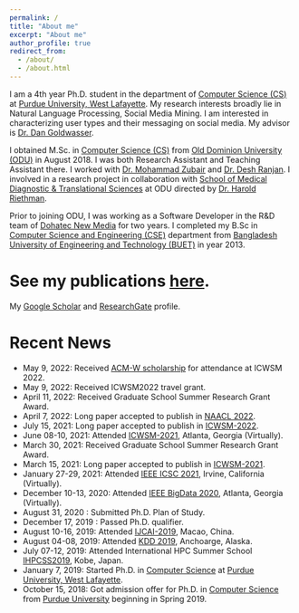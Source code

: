 ```yaml
---
permalink: /
title: "About me"
excerpt: "About me"
author_profile: true
redirect_from: 
  - /about/
  - /about.html
---
```

I am a 4th year Ph.D. student in the department of [Computer Science (CS)](https://www.cs.purdue.edu/) at [Purdue University, West Lafayette](https://www.purdue.edu/). My research interests broadly lie in Natural Language Processing, Social Media Mining. I am interested in characterizing user types and their messaging on social media. My advisor is [Dr. Dan Goldwasser](https://www.cs.purdue.edu/homes/dgoldwas/).

[comment]: <> ( I am interested in understanding people's life-style choices using social media data. )

I obtained M.Sc. in [Computer Science (CS)](https://odu.edu/compsci) from [Old Dominion University (ODU)](https://www.odu.edu/#prospective) in August 2018. I was both Research Assistant and Teaching Assistant there. I worked with [Dr. Mohammad Zubair](https://www.cs.odu.edu/~zubair/) and [Dr. Desh Ranjan](https://www.odu.edu/directory/people/d/dranjan#profiletab=0). I involved in a research project in collaboration with [School of Medical Diagnostic & Translational Sciences](https://www.odu.edu/mdts) at ODU directed by [Dr. Harold Riethman](https://scholar.google.com/citations?hl=en&user=kjV7IbsAAAAJ&view_op=list_works&sortby=pubdate).

Prior to joining ODU, I was working as a Software Developer in the R&D team of [Dohatec New Media](http://www.dohatec.com/) for two years. I completed my B.Sc in [Computer Science and Engineering (CSE)](https://cse.buet.ac.bd/) department from [Bangladesh University of Engineering and Technology (BUET)](http://www.buet.ac.bd/) in year 2013.

See my publications [here](https://tunazislam.github.io/publications/). 
======
My [Google Scholar](https://scholar.google.com/citations?user=YNChCGMAAAAJ&hl=en) and [ResearchGate](https://www.researchgate.net/profile/Tunazzina_Islam) profile.

Recent News
======
* May 9, 2022: Received [ACM-W scholarship](https://women.acm.org/scholarships/) for attendance at ICWSM 2022.
* May 9, 2022: Received ICWSM2022 travel grant.
* April 11, 2022: Received Graduate School Summer Research Grant Award.
* April 7, 2022: Long paper accepted to publish in [NAACL 2022](https://2022.naacl.org/).
* July 15, 2021: Long paper accepted to publish in [ICWSM-2022](https://www.icwsm.org/2022/index.html/).
* June 08-10, 2021: Attended [ICWSM-2021](https://www.icwsm.org/2021/index.html), Atlanta, Georgia (Virtually).
* March 30, 2021: Received Graduate School Summer Research Grant Award.
* March 15, 2021: Long paper accepted to publish in [ICWSM-2021](https://www.icwsm.org/2021/index.html).
* January 27-29, 2021: Attended [IEEE ICSC 2021](https://semanticcomputing.wixsite.com/icsc2021), Irvine, California (Virtually).
* December 10-13, 2020: Attended [IEEE BigData 2020](https://bigdataieee.org/BigData2020/), Atlanta, Georgia (Virtually).
* August 31, 2020 : Submitted Ph.D. Plan of Study.
* December 17, 2019 : Passed Ph.D. qualifier.
* August 10-16, 2019: Attended [IJCAI-2019](https://ijcai19.org/), Macao, China.
* August 04-08, 2019: Attended [KDD 2019](https://www.kdd.org/kdd2019/), Anchoarge, Alaska.
* July 07-12, 2019: Attended International HPC Summer School [IHPCSS2019](https://ss19.ihpcss.org/), Kobe, Japan.
* January 7, 2019: Started Ph.D. in [Computer Science](https://www.cs.purdue.edu/) at [Purdue University, West Lafayette](https://www.purdue.edu/).
* October 15, 2018: Got admission offer for Ph.D. in [Computer Science](https://www.cs.purdue.edu/) from [Purdue University](https://www.purdue.edu/) beginning in Spring 2019. 

<!---
* June 07, 2019 : Paper accepted to publish in [WISDOM'19](https://sentic.net/wisdom/#wisdom2019) co-located with [KDD'19](https://www.kdd.org/kdd2019/), Anchorage, Alaska. 
* May 18, 2019 : Paper accepted for a presentation in [SocialNLP 2019](https://sites.google.com/site/socialnlp2019/) [@ IJCAI-2019](https://ijcai19.org/), Macao, China. 
* April 30, 2019: [Journal paper](https://ieeexplore.ieee.org/document/8703093) named "Analysis of Subtelomeric REXTAL Assemblies Using QUAST" is available online.
* April 12-13, 2019: Attended CRA-W Graduate Cohort Workshop, Chicago, IL.
* March 15, 2019: Selected to participate in the [IHPCSS2019](https://ss19.ihpcss.org/), Kobe, Japan.
* January 30, 2019: Paper accepted to publish in [TCBB journal](https://www.computer.org/web/tcbb).
* January 7, 2019: Started Ph.D. in [Computer Science](https://www.cs.purdue.edu/) at [Purdue University, West Lafayette](https://www.purdue.edu/).
* December 13-14, 2018: Attended [SCEC 2018](https://scec18.github.io/) in Delhi, India.
* October 15, 2018: Got admission offer for Ph.D. in [Computer Science](https://www.cs.purdue.edu/) from [Purdue University](https://www.purdue.edu/) with a Research Assistantship beginning in Spring 2019. 
* October 4, 2018: Awarded travel funding to attend Second Workshop on Software Challenges to Exascale Computing [SCEC 2018](https://scec18.github.io/).
* September 29, 2018: Attended [UM Explore Graduate Studies in CSE 2018 Workshop](https://www.eecs.umich.edu/cse/Explore_Grad_Studies/).
* Sepetember 26-28, 2018: Attended [GHC 2018](https://ghc.anitab.org/2018-attend/schedule-overview/poster-session/#biotech) in Houston, TX to present my research Poster.
* August 2018: Graduated with Master's degree in [Computer Science](https://odu.edu/compsci) from [Old Dominion University](https://www.odu.edu/#prospective), Norfolk, VA.
* July 26, 2018: Received travel award to attend [UM Explore Graduate Studies in CSE 2018 Workshop](https://www.eecs.umich.edu/cse/Explore_Grad_Studies/).
* April 24, 2018: Awarded as [Computer Science Outstanding Graduate Researcher](https://twitter.com/oducs/status/988885970081714176).
* March 25, 2018: A Paper titled "REXTAL: Regional Extension of Assemblies Using Linked-Reads" was accepted in [ISBRA 2018](http://alan.cs.gsu.edu/isbra18/), Beijing, China.
* September 22, 2017: Won **2nd prize** in [Tapia Student Poster Competition](https://twitter.com/Tunaz_Islam/status/911624351400767490) in ACM Richard Tapia Celebration of Diversity in Computing Conference, Atlanta, GA.
* June 16, 2017: A paper titled "Quantification of Twist from the Central Lines of β-strands" was accepted in [Journal of Computational Biology](https://home.liebertpub.com/publications/journal-of-computational-biology/31/overview).
* October 19-21, 2016: Attended GHC 2016 as a [GHC Scholar](https://ghc.anitab.org/2016-student-academic/scholarships/2016-ghc-scholars/attachment/tunazzina-islam-1/) in Houston, TX and presented my research Poster.
* September 14-17, 2016: Attended with the travel grant at ACM Richard Tapia Celebration of Diversity in Computing Conference, Austin, TX.
* April 15-16, 2016: Attended CRA-W Graduate Cohort Workshop, San Diego, CA.
-->


